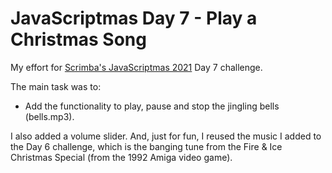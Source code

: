 # JavaScriptmas Day 7 - Play a Christmas Song

My effort for [Scrimba's JavaScriptmas 2021](https://scrimba.com/learn/javascriptmas2021) Day 7 challenge.

The main task was to:

- Add the functionality to play, pause and stop the jingling bells (bells.mp3).

I also added a volume slider. And, just for fun, I reused the music I added to the Day 6 challenge, which is the banging tune from the Fire & Ice Christmas Special (from the 1992 Amiga video game).
